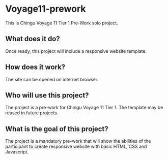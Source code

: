 # Voyage11-prework

This is Chingu Voyage 11 Tier 1 Pre-Work solo project.

## What does it do?

Once ready, this project will include a responsive website template.

## How does it work?

The site can be opened on internet browser.

## Who will use this project?

The project is a pre-work for Chingu Voyage 11 Tier 1. The template may be reused in future projects.

## What is the goal of this project?

The project is a mandatory pre-work that will show the abilities of the participant to create responsive website with basic HTML, CSS and Javascript.
